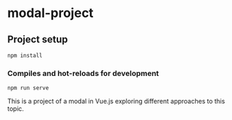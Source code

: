 # modal-project

## Project setup
```
npm install
```

### Compiles and hot-reloads for development
```
npm run serve
```

This is a project of a modal in Vue.js exploring different approaches to this topic.
